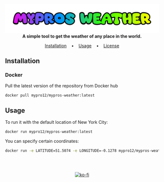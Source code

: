 <p align=center>
  <br>
  <img src="Mypros_Weather.png"/>
  <br>
  <span><b>A simple tool to get the weather of any place in the world.</b></span>
  <br>
</p>

<p align="center">
  <a href="#installation">Installation</a>
  &nbsp;&nbsp;&nbsp;•&nbsp;&nbsp;&nbsp;
  <a href="#usage">Usage</a>
  &nbsp;&nbsp;&nbsp;•&nbsp;&nbsp;&nbsp;
  <a href="https://github.com/JimmyTarson12/Mypros-Weather/blob/main/LICENSE">License</a>
</p>

<a name="installation"></a>
## Installation
### Docker
Pull the latest version of the repository from Docker hub
```bash
docker pull mypro12/mypros-weather:latest
```

<a name="usage"></a>
## Usage
To run it with the default location of New York City:
```bash
docker run mypro12/mypros-weather:latest
```
You can specify certain coordinates:
```bash
docker run -e LATITUDE=51.5074 -e LONGITUDE=-0.1278 mypro12/mypros-weather:latest
```
<br>
<br>
<div align=center>
  
  [![ko-fi](https://www.ko-fi.com/img/githubbutton_sm.svg)](https://ko-fi.com/mypro12)
  
</div>
